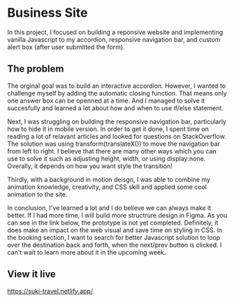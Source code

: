 # Business Site

In this project, I focused on building a reponsive website and implementing vanilla Javascript to my accordion, responsive navigation bar, and custom alert box (after user submitted the form).


## The problem

The orginal goal was to build an interactive accordion. However, I wanted to challenge myself by adding the automatic closing function. That means only one answer box can be openned at a time. And I managed to solve it succesfully and learned a lot about how and when to use if/else statement. 

Next, I was struggling on building the responsive navigation bar, particularly how to hide it in mobile version. In order to get it done, I spent time on reading a lot of relavant articles and looked for questions on StackOverflow. The solution was using transform(translateX()) to move the navigation bar from left to right. I believe that there are many other ways which you can use to solve it such as adjusting height, width, or using display:none. Overally, it depends on how you want style the transition! 

Thirdly, with a background in motion deisgn, I was able to combine my animation knowledge, creativity, and CSS skill and applied some cool animation to the site. 

In conclusion, I've learned a lot and I do believe we can always make it better. If I had more time, I will build more structrure design in Figma. As you can see in the link below, the prototype is not yet completed. Definitely, it does make an impact on the web visual and save time on styling in CSS. In the booking section, I want to search for better Javascript solution to loop over the destination back and forth, when the next/prev button is clicked. I can't wait to learn more about it in the upcoming week.



## View it live
https://suki-travel.netlify.app/
